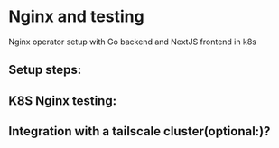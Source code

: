 # Nginx and testing

Nginx operator setup with Go backend and NextJS frontend in k8s

## Setup steps:

## K8S Nginx testing:

## Integration with a tailscale cluster(optional:)?  